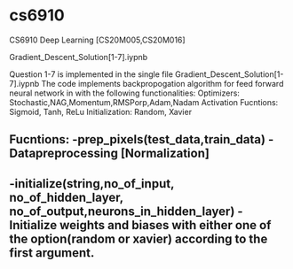 # cs6910
CS6910 Deep Learning [CS20M005,CS20M016]


Gradient_Descent_Solution[1-7].iypnb

Question 1-7 is implemented in the single file Gradient_Descent_Solution[1-7].iypnb
The code implements backpropogation algorithm for feed forward neural network in with the following functionalities:
Optimizers:              Stochastic,NAG,Momentum,RMSPorp,Adam,Nadam
Activation Fucntions:    Sigmoid, Tanh, ReLu
Initialization:          Random, Xavier

Fucntions:
-prep_pixels(test_data,train_data) - Datapreprocessing [Normalization]
-
-initialize(string,no_of_input, no_of_hidden_layer, no_of_output,neurons_in_hidden_layer) - Initialize weights and biases with either one of the option(random or xavier) according to the first argument.
-

            
                      
       
